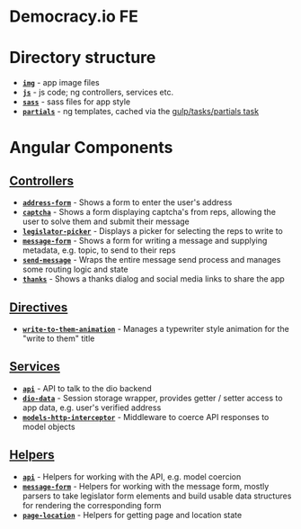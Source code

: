 Democracy.io FE
================

# Directory structure

- [**<code>img</code>**](/www/img) - app image files
- [**<code>js</code>**](/www/js) - js code; ng controllers, services etc.
- [**<code>sass</code>**](/www/sass) - sass files for app style
- [**<code>partials</code>**](/www/partials) - ng templates, cached via the [gulp/tasks/partials task](/gulp/tasks/partials.js)

# Angular Components

## [Controllers](/www/js/controllers)

- [**<code>address-form</code>**](/www/js/controllers/address-form.js) - Shows a form to enter the user's address 
- [**<code>captcha</code>**](/www/js/controllers/captcha.js) - Shows a form displaying captcha's from reps, allowing the user to solve them and submit their message 
- [**<code>legislator-picker</code>**](/www/js/controllers/legislator-picker.js) - Displays a picker for selecting the reps to write to
- [**<code>message-form</code>**](/www/js/controllers/message-form.js) - Shows a form for writing a message and supplying metadata, e.g. topic, to send to their reps
- [**<code>send-message</code>**](/www/js/controllers/send-message.js) - Wraps the entire message send process and manages some routing logic and state
- [**<code>thanks</code>**](/www/js/controllers/thanks.js) - Shows a thanks dialog and social media links to share the app 

## [Directives](/www/js/directives)

- [**<code>write-to-them-animation</code>**](/www/js/services/write-to-them-animation.js) - Manages a typewriter style animation for the "write to them" title

## [Services](/www/js/services)

- [**<code>api</code>**](/www/js/services/api.js) - API to talk to the dio backend
- [**<code>dio-data</code>**](/www/js/services/dio-data.js) - Session storage wrapper, provides getter / setter access to app data, e.g. user's verified address
- [**<code>models-http-interceptor</code>**](/www/js/services/models-http-interceptor.js) - Middleware to coerce API responses to model objects

## [Helpers](/www/js/helpers)

- [**<code>api</code>**](/www/js/services/api.js) - Helpers for working with the API, e.g. model coercion
- [**<code>message-form</code>**](/www/js/services/message-form.js) - Helpers for working with the message form, mostly parsers to take legislator form elements and build usable data structures for rendering the corresponding form
- [**<code>page-location</code>**](/www/js/services/page-location.js) - Helpers for getting page and location state
